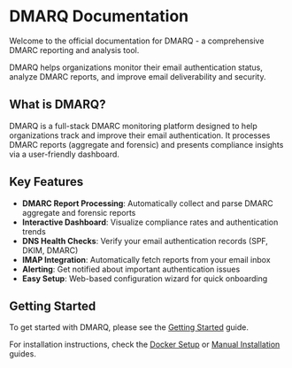 # DMARQ Documentation

Welcome to the official documentation for DMARQ - a comprehensive DMARC reporting and analysis tool.

DMARQ helps organizations monitor their email authentication status, analyze DMARC reports, and improve email deliverability and security.

## What is DMARQ?

DMARQ is a full-stack DMARC monitoring platform designed to help organizations track and improve their email authentication. It processes DMARC reports (aggregate and forensic) and presents compliance insights via a user-friendly dashboard.

## Key Features

- **DMARC Report Processing**: Automatically collect and parse DMARC aggregate and forensic reports
- **Interactive Dashboard**: Visualize compliance rates and authentication trends
- **DNS Health Checks**: Verify your email authentication records (SPF, DKIM, DMARC)
- **IMAP Integration**: Automatically fetch reports from your email inbox
- **Alerting**: Get notified about important authentication issues
- **Easy Setup**: Web-based configuration wizard for quick onboarding

## Getting Started

To get started with DMARQ, please see the [Getting Started](user_guide/getting_started.md) guide.

For installation instructions, check the [Docker Setup](deployment/docker.md) or [Manual Installation](deployment/manual.md) guides.